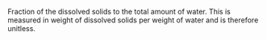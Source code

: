 ﻿Fraction of the dissolved solids to the total amount of water. This is measured in weight of dissolved solids per weight of water and is therefore unitless.